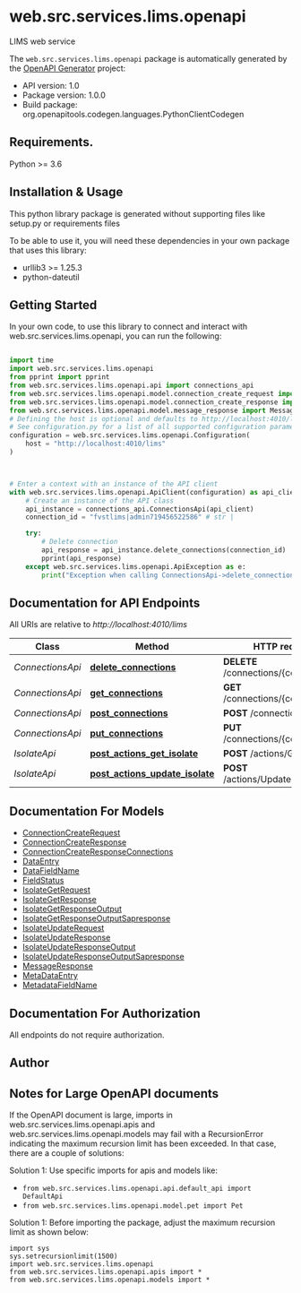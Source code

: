 # web.src.services.lims.openapi
LIMS web service

The `web.src.services.lims.openapi` package is automatically generated by the [OpenAPI Generator](https://openapi-generator.tech) project:

- API version: 1.0
- Package version: 1.0.0
- Build package: org.openapitools.codegen.languages.PythonClientCodegen

## Requirements.

Python >= 3.6

## Installation & Usage

This python library package is generated without supporting files like setup.py or requirements files

To be able to use it, you will need these dependencies in your own package that uses this library:

* urllib3 >= 1.25.3
* python-dateutil

## Getting Started

In your own code, to use this library to connect and interact with web.src.services.lims.openapi,
you can run the following:

```python

import time
import web.src.services.lims.openapi
from pprint import pprint
from web.src.services.lims.openapi.api import connections_api
from web.src.services.lims.openapi.model.connection_create_request import ConnectionCreateRequest
from web.src.services.lims.openapi.model.connection_create_response import ConnectionCreateResponse
from web.src.services.lims.openapi.model.message_response import MessageResponse
# Defining the host is optional and defaults to http://localhost:4010/lims
# See configuration.py for a list of all supported configuration parameters.
configuration = web.src.services.lims.openapi.Configuration(
    host = "http://localhost:4010/lims"
)



# Enter a context with an instance of the API client
with web.src.services.lims.openapi.ApiClient(configuration) as api_client:
    # Create an instance of the API class
    api_instance = connections_api.ConnectionsApi(api_client)
    connection_id = "fvstlims|admin719456522586" # str | 

    try:
        # Delete connection
        api_response = api_instance.delete_connections(connection_id)
        pprint(api_response)
    except web.src.services.lims.openapi.ApiException as e:
        print("Exception when calling ConnectionsApi->delete_connections: %s\n" % e)
```

## Documentation for API Endpoints

All URIs are relative to *http://localhost:4010/lims*

Class | Method | HTTP request | Description
------------ | ------------- | ------------- | -------------
*ConnectionsApi* | [**delete_connections**](web/src/services/lims/openapi/docs/ConnectionsApi.md#delete_connections) | **DELETE** /connections/{connectionId} | Delete connection
*ConnectionsApi* | [**get_connections**](web/src/services/lims/openapi/docs/ConnectionsApi.md#get_connections) | **GET** /connections/{connectionId} | Check connection
*ConnectionsApi* | [**post_connections**](web/src/services/lims/openapi/docs/ConnectionsApi.md#post_connections) | **POST** /connections | 
*ConnectionsApi* | [**put_connections**](web/src/services/lims/openapi/docs/ConnectionsApi.md#put_connections) | **PUT** /connections/{connectionId} | 
*IsolateApi* | [**post_actions_get_isolate**](web/src/services/lims/openapi/docs/IsolateApi.md#post_actions_get_isolate) | **POST** /actions/GetIsolate | Get isolate
*IsolateApi* | [**post_actions_update_isolate**](web/src/services/lims/openapi/docs/IsolateApi.md#post_actions_update_isolate) | **POST** /actions/UpdateIsolate | Update isolate


## Documentation For Models

 - [ConnectionCreateRequest](web/src/services/lims/openapi/docs/ConnectionCreateRequest.md)
 - [ConnectionCreateResponse](web/src/services/lims/openapi/docs/ConnectionCreateResponse.md)
 - [ConnectionCreateResponseConnections](web/src/services/lims/openapi/docs/ConnectionCreateResponseConnections.md)
 - [DataEntry](web/src/services/lims/openapi/docs/DataEntry.md)
 - [DataFieldName](web/src/services/lims/openapi/docs/DataFieldName.md)
 - [FieldStatus](web/src/services/lims/openapi/docs/FieldStatus.md)
 - [IsolateGetRequest](web/src/services/lims/openapi/docs/IsolateGetRequest.md)
 - [IsolateGetResponse](web/src/services/lims/openapi/docs/IsolateGetResponse.md)
 - [IsolateGetResponseOutput](web/src/services/lims/openapi/docs/IsolateGetResponseOutput.md)
 - [IsolateGetResponseOutputSapresponse](web/src/services/lims/openapi/docs/IsolateGetResponseOutputSapresponse.md)
 - [IsolateUpdateRequest](web/src/services/lims/openapi/docs/IsolateUpdateRequest.md)
 - [IsolateUpdateResponse](web/src/services/lims/openapi/docs/IsolateUpdateResponse.md)
 - [IsolateUpdateResponseOutput](web/src/services/lims/openapi/docs/IsolateUpdateResponseOutput.md)
 - [IsolateUpdateResponseOutputSapresponse](web/src/services/lims/openapi/docs/IsolateUpdateResponseOutputSapresponse.md)
 - [MessageResponse](web/src/services/lims/openapi/docs/MessageResponse.md)
 - [MetaDataEntry](web/src/services/lims/openapi/docs/MetaDataEntry.md)
 - [MetadataFieldName](web/src/services/lims/openapi/docs/MetadataFieldName.md)


## Documentation For Authorization

 All endpoints do not require authorization.

## Author




## Notes for Large OpenAPI documents
If the OpenAPI document is large, imports in web.src.services.lims.openapi.apis and web.src.services.lims.openapi.models may fail with a
RecursionError indicating the maximum recursion limit has been exceeded. In that case, there are a couple of solutions:

Solution 1:
Use specific imports for apis and models like:
- `from web.src.services.lims.openapi.api.default_api import DefaultApi`
- `from web.src.services.lims.openapi.model.pet import Pet`

Solution 1:
Before importing the package, adjust the maximum recursion limit as shown below:
```
import sys
sys.setrecursionlimit(1500)
import web.src.services.lims.openapi
from web.src.services.lims.openapi.apis import *
from web.src.services.lims.openapi.models import *
```

